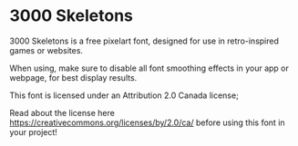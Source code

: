 # 3000 Skeletons
3000 Skeletons is a free pixelart font, designed for use in retro-inspired games or websites.

When using, make sure to disable all font smoothing effects in your app or webpage, for best display results.

This font is licensed under an Attribution 2.0 Canada license;

Read about the license here https://creativecommons.org/licenses/by/2.0/ca/ before using this font in your project!


